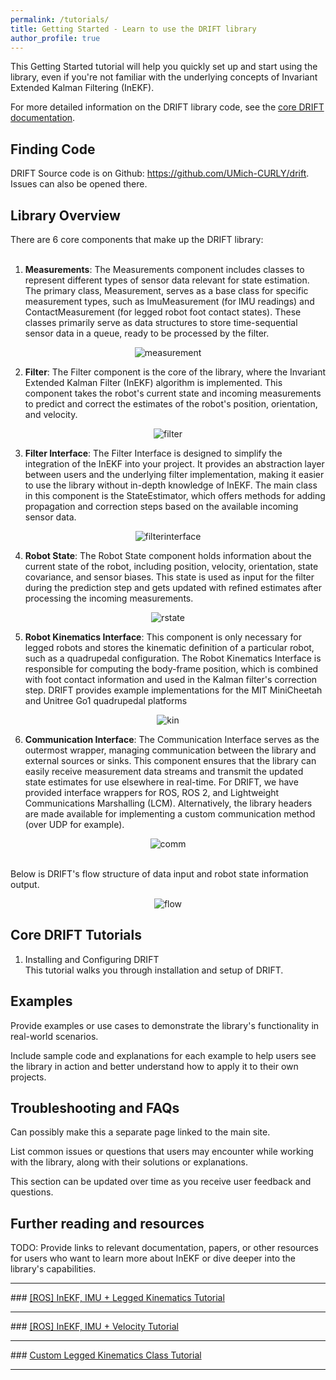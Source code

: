 ```yaml
---
permalink: /tutorials/
title: Getting Started - Learn to use the DRIFT library
author_profile: true
---
```


This Getting Started tutorial will help you quickly set up and start using the library, even if you're not familiar with the underlying concepts of Invariant Extended Kalman Filtering (InEKF).

For more detailed information on the DRIFT library code, see the <a href="https://umich-curly.github.io/DRIFT_Website/doxygen/html/index.html" target="_blank">core DRIFT documentation</a>.

## Finding Code
DRIFT Source code is on Github: <a href="https://github.com/UMich-CURLY/drift" target="_blank">https://github.com/UMich-CURLY/drift</a>. Issues can also be opened there.

## Library Overview

There are 6 core components that make up the DRIFT library:
<br>
<br>
1) **Measurements**: The Measurements component includes classes to represent different types of sensor data relevant for state estimation. The primary class, Measurement, serves as a base class for specific measurement types, such as ImuMeasurement (for IMU readings) and ContactMeasurement (for legged robot foot contact states). These classes primarily serve as data structures to store time-sequential sensor data in a queue, ready to be processed by the filter. 

<div align="center"><img src="{{ site.url }}/DRIFT_Website/images/measurement.png" alt= measurement style="max-width:30%;height:auto"></div>

2) **Filter**: The Filter component is the core of the library, where the Invariant Extended Kalman Filter (InEKF) algorithm is implemented. This component takes the robot's current state and incoming measurements to predict and correct the estimates of the robot's position, orientation, and velocity. 

<div align="center"><img src="{{ site.url }}/DRIFT_Website/images/filter.png" alt= filter style="max-width:85%;height:auto"></div>

3) **Filter Interface**: The Filter Interface is designed to simplify the integration of the InEKF into your project. It provides an abstraction layer between users and the underlying filter implementation, making it easier to use the library without in-depth knowledge of InEKF. The main class in this component is the StateEstimator, which offers methods for adding propagation and correction steps based on the available incoming sensor data.

<div align="center">
<img src="{{ site.url }}/DRIFT_Website/images/filterinterface.png" alt= filterinterface style="max-width:25%;height:auto"></div>

4) **Robot State**: The Robot State component holds information about the current state of the robot, including position, velocity, orientation, state covariance, and sensor biases. This state is used as input for the filter during the prediction step and gets updated with refined estimates after processing the incoming measurements.

<div align="center"><img src="{{ site.url }}/DRIFT_Website/images/robotstate.png" alt= rstate style="max-width:20%;height:auto"></div>

5) **Robot Kinematics Interface**: This component is only necessary for legged robots and stores the kinematic definition of a particular robot, such as a quadrupedal configuration. The Robot Kinematics Interface is responsible for computing the body-frame position, which is combined with foot contact information and used in the Kalman filter's correction step. DRIFT provides example implementations for the MIT MiniCheetah and Unitree Go1 quadrupedal platforms

<div align="center"><img src="{{ site.url }}/DRIFT_Website/images/kin.png" alt= kin style="max-width:85%;height:auto"></div>

6) **Communication Interface**: The Communication Interface serves as the outermost wrapper, managing communication between the library and external sources or sinks. This component ensures that the library can easily receive measurement data streams and transmit the updated state estimates for use elsewhere in real-time. For DRIFT, we have provided interface wrappers for ROS, ROS 2, and Lightweight Communications Marshalling (LCM). Alternatively, the library headers are made available for implementing a custom communication method (over UDP for example).

<div align="center"><img src="{{ site.url }}/DRIFT_Website/images/comm.png" alt= comm style="max-width:85%;height:auto"></div>

<br>

Below is DRIFT's flow structure of data input and robot state information output.

<div align="center"><img src="{{ site.url }}/DRIFT_Website/images/flowdiagram.png" alt= flow style="max-width:85%;height:auto"></div>

## Core DRIFT Tutorials

1) Installing and Configuring DRIFT<br>
This tutorial walks you through installation and setup of DRIFT.



## Examples

Provide examples or use cases to demonstrate the library's functionality in real-world scenarios.

Include sample code and explanations for each example to help users see the library in action and better understand how to apply it to their own projects.

## Troubleshooting and FAQs

Can possibly make this a separate page linked to the main site.

List common issues or questions that users may encounter while working with the library, along with their solutions or explanations.

This section can be updated over time as you receive user feedback and questions.

## Further reading and resources

TODO: Provide links to relevant documentation, papers, or other resources for users who want to learn more about InEKF or dive deeper into the library's capabilities.

<hr>
### <a href="https://umich-curly.github.io/DRIFT_Website/doxygen/html/md__home_tingjunl_code_curly_state_estimator_doc_tutorial_inekf_imu_and_legged_kin_ros.html" target="_blank">[ROS] InEKF, IMU + Legged Kinematics Tutorial</a> 
<hr>
### <a href="https://umich-curly.github.io/DRIFT_Website/doxygen/html/md__home_tingjunl_code_curly_state_estimator_doc_tutorial_inekf_imu_and_vel_ros.html" target="_blank">[ROS] InEKF, IMU + Velocity Tutorial</a> 
<hr>
### <a href="https://umich-curly.github.io/DRIFT_Website/doxygen/html/md__home_tingjunl_code_curly_state_estimator_doc_tutorial_inekf_imu_and_vel_ros.html" target="_blank">Custom Legged Kinematics Class Tutorial</a> 
<hr>
